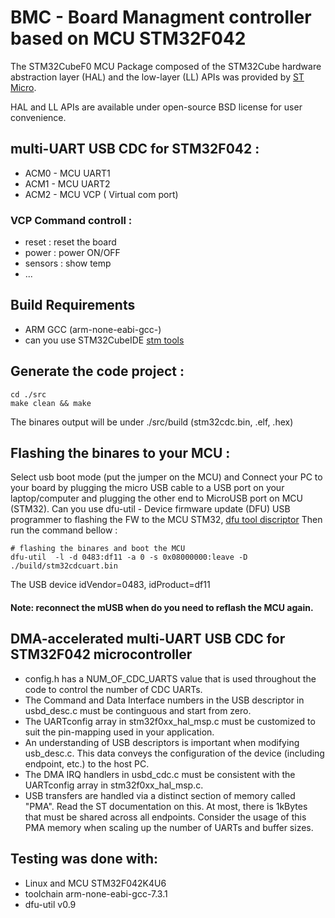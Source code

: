 
# BMC - Board Managment controller based on MCU STM32F042

The STM32CubeF0 MCU Package composed of the STM32Cube hardware abstraction layer (HAL) and the low-layer (LL) APIs 
was provided by [ST Micro](https://www.st.com/en/embedded-software/stm32cubef0.html).

HAL and LL APIs are available under open-source BSD license for user convenience.

## multi-UART USB CDC for STM32F042 :
* ACM0 - MCU UART1
* ACM1 - MCU UART2
* ACM2 - MCU VCP ( Virtual com port)

### VCP Command controll : 
- reset : reset the board 
- power : power ON/OFF
- sensors : show temp 
- ...

## Build Requirements
- ARM GCC (arm-none-eabi-gcc-)
- can you use STM32CubeIDE [stm tools](https://www.st.com/en/development-tools/stm32cubeide.html)

## Generate the code project :
```
cd ./src
make clean && make 
``` 
The binares output will be under ./src/build (stm32cdc.bin, .elf, .hex) 

## Flashing the binares to your MCU : 
Select usb boot mode (put the jumper on the MCU) and Connect your PC to your board by plugging the micro USB cable to a USB port on your laptop/computer and plugging the other end to MicroUSB port on MCU (STM32).
Can you use dfu-util - Device firmware update (DFU) USB programmer to flashing the FW to the MCU STM32, 
[dfu tool discriptor]( http://manpages.ubuntu.com/manpages/xenial/man1/dfu-util.1.html)
Then run the command bellow  : 
```
# flashing the binares and boot the MCU 
dfu-util  -l -d 0483:df11 -a 0 -s 0x08000000:leave -D ./build/stm32cdcuart.bin
```
The USB device idVendor=0483, idProduct=df11
#### Note: reconnect the mUSB when do you need to reflash the MCU again. 


## DMA-accelerated multi-UART USB CDC for STM32F042 microcontroller

- config.h has a NUM_OF_CDC_UARTS value that is used throughout the code to control the number of CDC UARTs.
- The Command and Data Interface numbers in the USB descriptor in usbd_desc.c must be continguous and start from zero.
- The UARTconfig array in stm32f0xx_hal_msp.c must be customized to suit the pin-mapping used in your application.
- An understanding of USB descriptors is important when modifying usb_desc.c. This data conveys the configuration of the device (including endpoint, etc.) to the host PC.
- The DMA IRQ handlers in usbd_cdc.c must be consistent with the UARTconfig array in stm32f0xx_hal_msp.c.
- USB transfers are handled via a distinct section of memory called "PMA". Read the ST documentation on this. At most, there is 1kBytes that must be shared across all endpoints. Consider the usage of this PMA memory when scaling up the number of UARTs and buffer sizes.

## Testing was done with:
- Linux and MCU STM32F042K4U6
- toolchain arm-none-eabi-gcc-7.3.1
- dfu-util v0.9
